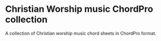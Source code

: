 # Christian Worship music ChordPro collection

A collection of Christian  worship music chord sheets in ChordPro format.
